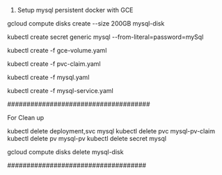 1) Setup mysql persistent docker with GCE 


gcloud compute disks create --size 200GB mysql-disk

kubectl create secret generic mysql --from-literal=password=mySql

kubectl create -f gce-volume.yaml

kubectl create -f pvc-claim.yaml 

kubectl create -f mysql.yaml

kubectl create -f mysql-service.yaml


#####################################

For Clean up 

kubectl delete deployment,svc mysql
kubectl delete pvc mysql-pv-claim
kubectl delete pv mysql-pv
kubectl delete secret mysql

gcloud compute disks delete mysql-disk


####################################


